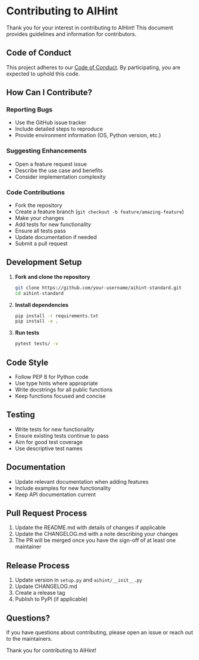 # Contributing to AIHint

Thank you for your interest in contributing to AIHint! This document provides guidelines and information for contributors.

## Code of Conduct

This project adheres to our [Code of Conduct](CODE_OF_CONDUCT.md). By participating, you are expected to uphold this code.

## How Can I Contribute?

### Reporting Bugs
- Use the GitHub issue tracker
- Include detailed steps to reproduce
- Provide environment information (OS, Python version, etc.)

### Suggesting Enhancements
- Open a feature request issue
- Describe the use case and benefits
- Consider implementation complexity

### Code Contributions
- Fork the repository
- Create a feature branch (`git checkout -b feature/amazing-feature`)
- Make your changes
- Add tests for new functionality
- Ensure all tests pass
- Update documentation if needed
- Submit a pull request

## Development Setup

1. **Fork and clone the repository**
   ```bash
   git clone https://github.com/your-username/aihint-standard.git
   cd aihint-standard
   ```

2. **Install dependencies**
   ```bash
   pip install -r requirements.txt
   pip install -e .
   ```

3. **Run tests**
   ```bash
   pytest tests/ -v
   ```

## Code Style

- Follow PEP 8 for Python code
- Use type hints where appropriate
- Write docstrings for all public functions
- Keep functions focused and concise

## Testing

- Write tests for new functionality
- Ensure existing tests continue to pass
- Aim for good test coverage
- Use descriptive test names

## Documentation

- Update relevant documentation when adding features
- Include examples for new functionality
- Keep API documentation current

## Pull Request Process

1. Update the README.md with details of changes if applicable
2. Update the CHANGELOG.md with a note describing your changes
3. The PR will be merged once you have the sign-off of at least one maintainer

## Release Process

1. Update version in `setup.py` and `aihint/__init__.py`
2. Update CHANGELOG.md
3. Create a release tag
4. Publish to PyPI (if applicable)

## Questions?

If you have questions about contributing, please open an issue or reach out to the maintainers.

Thank you for contributing to AIHint! 